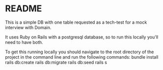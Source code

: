 # README

This is a simple DB with one table requested as a tech-test for a mock interview with Domain.

It uses Ruby on Rails with a postgresql database, so to run this locally you'll need to have both.

To get this running locally you should navigate to the root directory of the project in the command line and run the following commands:
bundle install
rails db:create
rails db:migrate
rails db:seed
rails s
